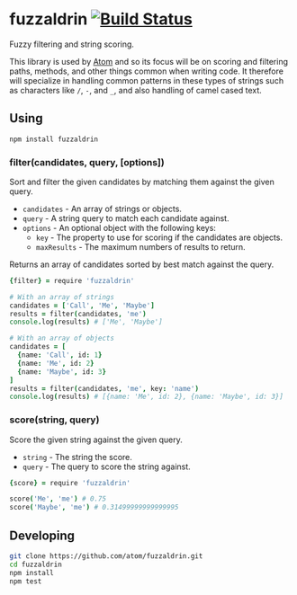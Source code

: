 # fuzzaldrin [![Build Status](https://travis-ci.org/atom/fuzzaldrin.svg?branch=master)](https://travis-ci.org/atom/fuzzaldrin)

Fuzzy filtering and string scoring.

This library is used by [Atom](http://atom.io) and so its focus will be on
scoring and filtering paths, methods, and other things common when writing code.
It therefore will specialize in handling common patterns in these types of
strings such as characters like `/`, `-`, and `_`, and also handling of
camel cased text.

## Using

```sh
npm install fuzzaldrin
```

### filter(candidates, query, [options])

Sort and filter the given candidates by matching them against the given query.

* `candidates` - An array of strings or objects.
* `query` - A string query to match each candidate against.
* `options` - An optional object with the following keys:
  * `key` - The property to use for scoring if the candidates are objects.
  * `maxResults` - The maximum numbers of results to return.

Returns an array of candidates sorted by best match against the query.

```coffee
{filter} = require 'fuzzaldrin'

# With an array of strings
candidates = ['Call', 'Me', 'Maybe']
results = filter(candidates, 'me')
console.log(results) # ['Me', 'Maybe']

# With an array of objects
candidates = [
  {name: 'Call', id: 1}
  {name: 'Me', id: 2}
  {name: 'Maybe', id: 3}
]
results = filter(candidates, 'me', key: 'name')
console.log(results) # [{name: 'Me', id: 2}, {name: 'Maybe', id: 3}]
```

### score(string, query)

Score the given string against the given query.

* `string` - The string the score.
* `query` - The query to score the string against.

```coffee
{score} = require 'fuzzaldrin'

score('Me', 'me') # 0.75
score('Maybe', 'me') # 0.31499999999999995
```

## Developing

```sh
git clone https://github.com/atom/fuzzaldrin.git
cd fuzzaldrin
npm install
npm test
```
